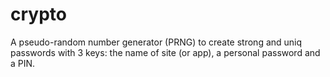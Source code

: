 # crypto
A pseudo-random number generator (PRNG) to create strong and uniq passwords with 3 keys: the name of site (or app), a personal password and a PIN.
